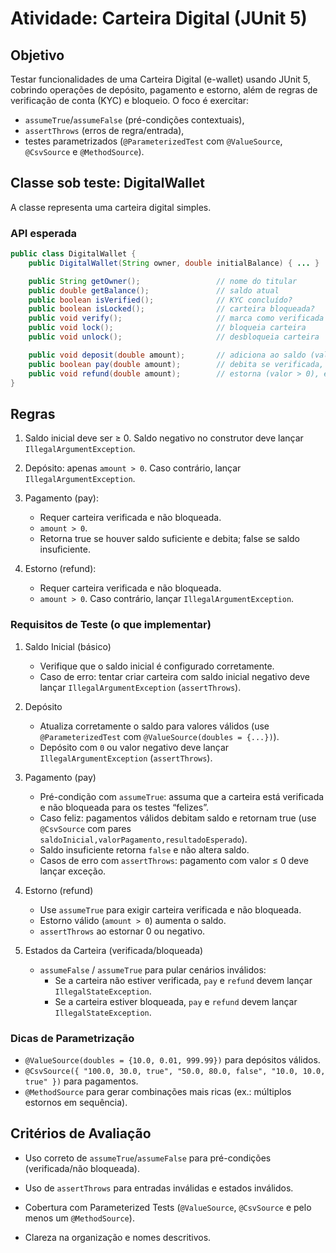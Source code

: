 # Atividade: Carteira Digital (JUnit 5)

## Objetivo

Testar funcionalidades de uma Carteira Digital (e-wallet) usando JUnit 5, cobrindo operações de depósito, pagamento e estorno, além de regras de verificação de conta (KYC) e bloqueio. O foco é exercitar:

- ```assumeTrue```/```assumeFalse``` (pré-condições contextuais),
- ```assertThrows``` (erros de regra/entrada),
- testes parametrizados (```@ParameterizedTest``` com ```@ValueSource```, ```@CsvSource``` e ```@MethodSource```).

## Classe sob teste: DigitalWallet

A classe representa uma carteira digital simples.

### API esperada
```java
public class DigitalWallet {
    public DigitalWallet(String owner, double initialBalance) { ... }

    public String getOwner();                 // nome do titular
    public double getBalance();               // saldo atual
    public boolean isVerified();              // KYC concluído?
    public boolean isLocked();                // carteira bloqueada?
    public void verify();                     // marca como verificada
    public void lock();                       // bloqueia carteira
    public void unlock();                     // desbloqueia carteira

    public void deposit(double amount);       // adiciona ao saldo (valor > 0)
    public boolean pay(double amount);        // debita se verificada, não bloqueada, valor > 0 e saldo suficiente
    public void refund(double amount);        // estorna (valor > 0), exige verificada e não bloqueada
}

```
## Regras

1. Saldo inicial deve ser ≥ 0. Saldo negativo no construtor deve lançar ```IllegalArgumentException```.

2. Depósito: apenas ```amount > 0```. Caso contrário, lançar ```IllegalArgumentException```.

3. Pagamento (pay):

    - Requer carteira verificada e não bloqueada.
    - ```amount > 0```.
    - Retorna true se houver saldo suficiente e debita; false se saldo insuficiente.

4. Estorno (refund):

    - Requer carteira verificada e não bloqueada.
    - ```amount > 0```. Caso contrário, lançar ```IllegalArgumentException```.

### Requisitos de Teste (o que implementar)
1) Saldo Inicial (básico)

    - Verifique que o saldo inicial é configurado corretamente.
    - Caso de erro: tentar criar carteira com saldo inicial negativo deve lançar ```IllegalArgumentException``` (```assertThrows```).

2) Depósito

    - Atualiza corretamente o saldo para valores válidos (use ```@ParameterizedTest``` com ```@ValueSource(doubles = {...})```).
    - Depósito com ```0``` ou valor negativo deve lançar ```IllegalArgumentException``` (```assertThrows```).

3) Pagamento (pay)

    - Pré-condição com ```assumeTrue```: assuma que a carteira está verificada e não bloqueada para os testes “felizes”.
    - Caso feliz: pagamentos válidos debitam saldo e retornam true (use ```@CsvSource``` com pares ```saldoInicial,valorPagamento,resultadoEsperado```).
    - Saldo insuficiente retorna ```false``` e não altera saldo.
    - Casos de erro com ```assertThrows```: pagamento com valor ≤ 0 deve lançar exceção.

4) Estorno (refund)

    - Use ```assumeTrue``` para exigir carteira verificada e não bloqueada.
    - Estorno válido (```amount > 0```) aumenta o saldo.
    - ```assertThrows``` ao estornar 0 ou negativo.

5) Estados da Carteira (verificada/bloqueada)

    - ```assumeFalse``` / ```assumeTrue``` para pular cenários inválidos:
        - Se a carteira não estiver verificada, ```pay``` e ```refund``` devem lançar ```IllegalStateException```.
        - Se a carteira estiver bloqueada, ```pay``` e ```refund``` devem lançar ```IllegalStateException```.

### Dicas de Parametrização

- ```@ValueSource(doubles = {10.0, 0.01, 999.99})``` para depósitos válidos.
- ```@CsvSource({ "100.0, 30.0, true", "50.0, 80.0, false", "10.0, 10.0, true" })``` para pagamentos.
- ```@MethodSource``` para gerar combinações mais ricas (ex.: múltiplos estornos em sequência).

## Critérios de Avaliação

- Uso correto de ```assumeTrue```/```assumeFalse``` para pré-condições (verificada/não bloqueada).
- Uso de ```assertThrows``` para entradas inválidas e estados inválidos.
- Cobertura com Parameterized Tests (```@ValueSource```, ```@CsvSource``` e pelo menos um ```@MethodSource```).

- Clareza na organização e nomes descritivos.
